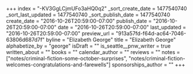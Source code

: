 +++
index = "-KV3GgLCjmUFo3aHQ0q2"
_sort_create_date = 1477540740
_sort_last_updated = 1477540740
_sort_publish_date = 1477540740
create_date = "2016-10-26T20:59:00-07:00"
publish_date = "2016-10-26T20:59:00-07:00"
date = "2016-10-26T20:59:00-07:00"
last_updated = "2016-10-26T20:59:00-07:00"
preview_url = "913a57fd-f64d-ac64-7046-63806d687d7f"
byline = "Elizabeth George"
title = "Elizabeth George"
alphabetize_by = "george"
isDraft = ""
is_seattle__pnw_writer = true
written_about = ""
books = ""
calendar_author = ""
reviews = ""
notes = ["notes/criminal-fiction-some-october-surprises", "notes/criminal-fiction-welcomes-congratulations-and-farewells"]
sponsorships_author = ""
+++
